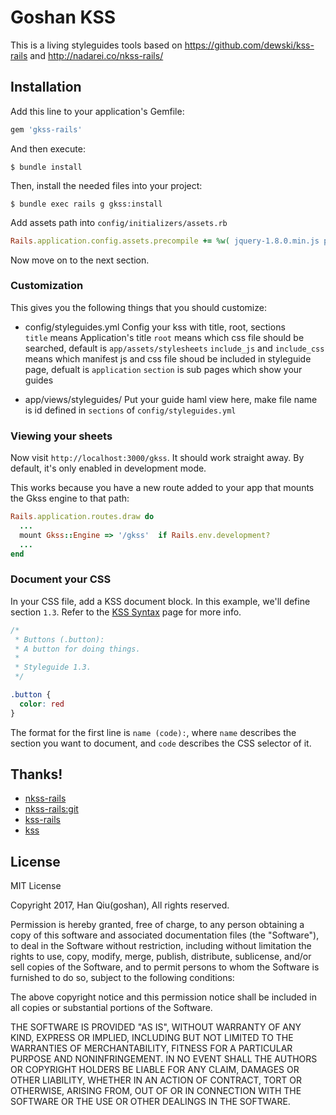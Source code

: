 Goshan KSS
===========

This is a living styleguides tools based on https://github.com/dewski/kss-rails
and http://nadarei.co/nkss-rails/


Installation
------------

Add this line to your application's Gemfile:
``` ruby
gem 'gkss-rails'
```

And then execute:

```
$ bundle install
```

Then, install the needed files into your project:

``` shell
$ bundle exec rails g gkss:install
```

Add assets path into `config/initializers/assets.rb`

```ruby
Rails.application.config.assets.precompile += %w( jquery-1.8.0.min.js prettify.js prettify.css styleguide.css )
```

Now move on to the next section.

### Customization

This gives you the following things that you should customize:

+ config/styleguides.yml
Config your kss with title, root, sections  
`title` means Application's title
`root` means which css file should be searched, default is `app/assets/stylesheets`
`include_js` and `include_css` means which manifest js and css file shoud be included in styleguide page,
defualt is `application`
`section` is sub pages which show your guides

+ app/views/styleguides/
Put your guide haml view here, make file name is id defined in `sections` of `config/styleguides.yml`

### Viewing your sheets

Now visit `http://localhost:3000/gkss`. It should work straight away. By
default, it's only enabled in development mode.

This works because you have a new route added to your app that mounts the Gkss
engine to that path:

```ruby
Rails.application.routes.draw do
  ...
  mount Gkss::Engine => '/gkss'  if Rails.env.development?
  ...
end
```


### Document your CSS

In your CSS file, add a KSS document block. In this example, we'll define
section `1.3`. Refer to the [KSS Syntax](http://warpspire.com/kss/syntax/) page 
for more info.

~~~ css
/*
 * Buttons (.button):
 * A button for doing things.
 *
 * Styleguide 1.3.
 */

.button {
  color: red
}
~~~

The format for the first line is `name (code):`, where `name` describes the 
section you want to document, and `code` describes the CSS selector of it.



Thanks!
----------------
+ [nkss-rails](http://nadarei.co/nkss-rails/)
+ [nkss-rails:git](https://github.com/nadarei/nkss-rails)
+ [kss-rails](https://github.com/dewski/kss-rails)
+ [kss](https://github.com/kneath/kss)


License
----------------
MIT License

Copyright 2017, Han Qiu(goshan), All rights reserved.

Permission is hereby granted, free of charge, to any person obtaining a copy 
of this software and associated documentation files (the "Software"), to deal 
in the Software without restriction, including without limitation the rights 
to use, copy, modify, merge, publish, distribute, sublicense, and/or sell 
copies of the Software, and to permit persons to whom the Software is 
furnished to do so, subject to the following conditions:

The above copyright notice and this permission notice shall be included in 
all copies or substantial portions of the Software.

THE SOFTWARE IS PROVIDED "AS IS", WITHOUT WARRANTY OF ANY KIND, EXPRESS OR 
IMPLIED, INCLUDING BUT NOT LIMITED TO THE WARRANTIES OF MERCHANTABILITY, 
FITNESS FOR A PARTICULAR PURPOSE AND NONINFRINGEMENT. IN NO EVENT SHALL THE 
AUTHORS OR COPYRIGHT HOLDERS BE LIABLE FOR ANY CLAIM, DAMAGES OR OTHER 
LIABILITY, WHETHER IN AN ACTION OF CONTRACT, TORT OR OTHERWISE, ARISING FROM, 
OUT OF OR IN CONNECTION WITH THE SOFTWARE OR THE USE OR OTHER DEALINGS IN 
THE SOFTWARE.
